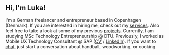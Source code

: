 ## Hi, I'm Luka!

I'm a German freelancer and entrepreneur based in Copenhagen (Denmark). If you are interested in hiring me, check out my [services](/services). Also feel free to take a look at some of my previous [projects](/projects). Currently, I am studying MSc Technology Entrepreneurship @ DTU. Previously, I worked as Mobile UX Technology Consultant @ SAP ([CV](https://harambasic.de/Luka_Harambasic.pdf) / [LinkedIn](https://www.linkedin.com/in/harambasic/)). If you want to <a href="mailto:business@harambasic.de" rel="me">chat</a>, just start a conversation about handball, woodworking, or cooking.
